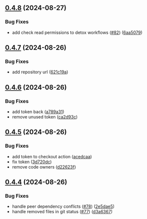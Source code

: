 ## [0.4.8](https://github.com/software-mansion-labs/react-native-ci-cli/compare/v0.4.7...v0.4.8) (2024-08-27)


### Bug Fixes

* add check read permissions to detox workflows ([#82](https://github.com/software-mansion-labs/react-native-ci-cli/issues/82)) ([6aa5079](https://github.com/software-mansion-labs/react-native-ci-cli/commit/6aa5079824fd0b5612b59150346ac0c6f564d564))



## [0.4.7](https://github.com/software-mansion-labs/react-native-ci-cli/compare/v0.4.6...v0.4.7) (2024-08-26)


### Bug Fixes

* add repository url ([621c19a](https://github.com/software-mansion-labs/react-native-ci-cli/commit/621c19af3ac0fc63785b79f22c012ec4ae6bbb9b))



## [0.4.6](https://github.com/software-mansion-labs/react-native-ci-cli/compare/v0.4.5...v0.4.6) (2024-08-26)


### Bug Fixes

* add token back ([a789a31](https://github.com/software-mansion-labs/react-native-ci-cli/commit/a789a315f947191572b47be70531b7e17329f45e))
* remove unused token ([ca2d93c](https://github.com/software-mansion-labs/react-native-ci-cli/commit/ca2d93c138714c3e8bba9009ded175b6af56de1d))



## [0.4.5](https://github.com/software-mansion-labs/react-native-ci-cli/compare/v0.4.4...v0.4.5) (2024-08-26)


### Bug Fixes

* add token to checkout action ([acedcaa](https://github.com/software-mansion-labs/react-native-ci-cli/commit/acedcaacb74db392b99757354a815c7eb4fca3e5))
* fix token ([3d720dc](https://github.com/software-mansion-labs/react-native-ci-cli/commit/3d720dc90a9229e2c4acf6c0ef721a2920c1bf20))
* remove code owners ([d22623f](https://github.com/software-mansion-labs/react-native-ci-cli/commit/d22623f6179a1fc6b66af892c4e50d4547133f12))



## [0.4.4](https://github.com/software-mansion-labs/react-native-ci-cli/compare/v0.4.3...v0.4.4) (2024-08-26)


### Bug Fixes

* handle peer dependency conflicts ([#78](https://github.com/software-mansion-labs/react-native-ci-cli/issues/78)) ([2e5dae5](https://github.com/software-mansion-labs/react-native-ci-cli/commit/2e5dae554dd89fe0c84d8c6be760a666b8bdebd0))
* handle removed files in git status ([#77](https://github.com/software-mansion-labs/react-native-ci-cli/issues/77)) ([d3a6367](https://github.com/software-mansion-labs/react-native-ci-cli/commit/d3a63673cb1794c29445c7e420d83b5437cca6d7))



